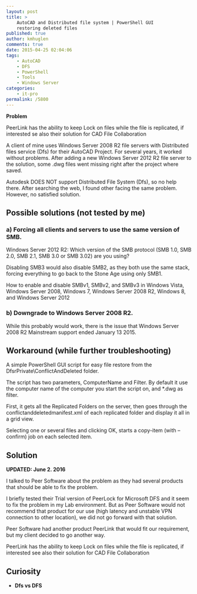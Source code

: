 ```yaml
---
layout: post
title: >
    AutoCAD and Distributed file system | PowerShell GUI
    restoring deleted files
published: true
author: kmhuglen
comments: true
date: 2015-04-25 02:04:06
tags:
    - AutoCAD
    - DFS
    - PowerShell
    - Tools
    - Windows Server
categories:
    - it-pro
permalink: /5800
---
```

**Problem**

PeerLink has the ability to keep Lock on files while the file is replicated, if interested se also their solution for CAD File Collaboration

A client of mine uses Windows Server 2008 R2 file servers with Distributed files service (Dfs) for their AutoCAD Project. For several years, it worked without problems. After adding a new Windows Server 2012 R2 file server to the solution, some .dwg files went missing right after the project where saved.

Autodesk DOES NOT support Distributed File System (Dfs), so no help there. After searching the web, I found other facing the same problem. However, no satisfied solution.

## **Possible solutions (not tested by me)**

### ****a) Forcing all clients and servers to use the same version of SMB.****

Windows Server 2012 R2: Which version of the SMB protocol (SMB 1.0, SMB 2.0, SMB 2.1, SMB 3.0 or SMB 3.02) are you using?

Disabling SMB3 would also disable SMB2, as they both use the same stack, forcing everything to go back to the Stone Age using only SMB1.

How to enable and disable SMBv1, SMBv2, and SMBv3 in Windows Vista, Windows Server 2008, Windows 7, Windows Server 2008 R2, Windows 8, and Windows Server 2012

### ****b) Downgrade to Windows Server 2008 R2.****

While this probably would work, there is the issue that Windows Server 2008 R2 Mainstream support ended January 13 2015.

## **Workaround (while further troubleshooting)**

A simple PowerShell GUI script for easy file restore from the DfsrPrivate\ConflictAndDeleted folder.
  


The script has two parameters, ComputerName and Filter. By default it use the computer name of the computer you start the script on, and *.dwg as filter.

First, it gets all the Replicated Folders on the server, then goes through the conflictanddeletedmanifest.xml of each replicated folder and display it all in a grid view.

Selecting one or several files and clicking OK, starts a copy-item (with –confirm) job on each selected item.

## **Solution**

**UPDATED: June 2. 2016**
  
I talked to Peer Software about the problem as they had several products that should be able to fix the problem.

I briefly tested their Trial version of PeerLock for Microsoft DFS and it seem to fix the problem in my Lab environment. But as Peer Software would not recommend that product for our use (high latency and unstable VPN connection to other location), we did not go forward with that solution.

Peer Software had another product PeerLink that would fit our requirement, but my client decided to go another way.

PeerLink has the ability to keep Lock on files while the file is replicated, if interested see also their solution for CAD File Collaboration

## **Curiosity**

  * **Dfs vs DFS**